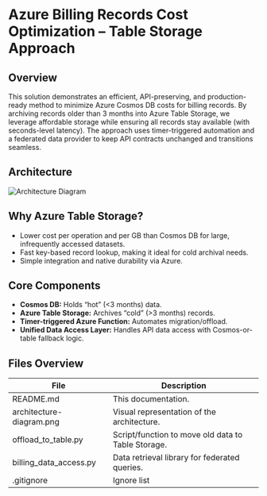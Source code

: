 # Azure Billing Records Cost Optimization – Table Storage Approach

## Overview
This solution demonstrates an efficient, API-preserving, and production-ready method to minimize Azure Cosmos DB costs for billing records. By archiving records older than 3 months into Azure Table Storage, we leverage affordable storage while ensuring all records stay available (with seconds-level latency). The approach uses timer-triggered automation and a federated data provider to keep API contracts unchanged and transitions seamless.

## Architecture

![Architecture Diagram](architecture-diagram.png)

## Why Azure Table Storage?
- Lower cost per operation and per GB than Cosmos DB for large, infrequently accessed datasets.
- Fast key-based record lookup, making it ideal for cold archival needs.
- Simple integration and native durability via Azure.

## Core Components
- **Cosmos DB:** Holds “hot” (<3 months) data.
- **Azure Table Storage:** Archives “cold” (>3 months) records.
- **Timer-triggered Azure Function:** Automates migration/offload.
- **Unified Data Access Layer:** Handles API data access with Cosmos-or-table fallback logic.

## Files Overview

| File                    | Description                                            |
|-------------------------|--------------------------------------------------------|
| README.md               | This documentation.                                    |
| architecture-diagram.png| Visual representation of the architecture.             |
| offload_to_table.py     | Script/function to move old data to Table Storage.     |
| billing_data_access.py  | Data retrieval library for federated queries.          |
| .gitignore              | Ignore list
